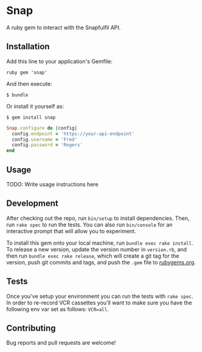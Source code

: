 # Snap

A ruby gem to interact with the Snapfulfil API.

## Installation

Add this line to your application's Gemfile:

```ruby gem 'snap' ```

And then execute:

    $ bundle

Or install it yourself as:

    $ gem install snap

```ruby
Snap.configure do |config|
  config.endpoint = 'https://your-api-endpoint'
  config.username = 'Fred'
  config.password = 'Rogers'
end
```

## Usage

TODO: Write usage instructions here

## Development

After checking out the repo, run `bin/setup` to install dependencies. Then, run
`rake spec` to run the tests. You can also run `bin/console` for an interactive
prompt that will allow you to experiment.

To install this gem onto your local machine, run `bundle exec rake install`. To
release a new version, update the version number in `version.rb`, and then run
`bundle exec rake release`, which will create a git tag for the version, push
git commits and tags, and push the `.gem` file to
[rubygems.org](https://rubygems.org).

## Tests

Once you've setup your environment you can run the tests with `rake spec`. In
order to re-record VCR cassettes you'll want to make sure you have the following
env var set as follows: `VCR=all`.

## Contributing

Bug reports and pull requests are welcome!
